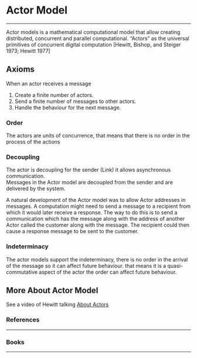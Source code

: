 # Actor Model

---

Actor models is a mathematical computational model that allow creating distributed, concurrent and parallel computational.
“Actors” as the universal primitives of concurrent digital computation [Hewitt, Bishop, and Steiger 1973; Hewitt 1977]


## Axioms

When an actor receives a message 

1. Create a finite number of actors.
2. Send a finite number of messages to other actors.
3. Handle the behaviour for the next message.


### Order
 
The actors are units of concurrence, that means that there is no order in the process of the actions
 
### Decoupling

The actor is decoupling for the sender (Link) it allows asynchronous communication.  
Messages in the Actor model are decoupled from the sender and are delivered by the system.

A natural development of the Actor model was to allow Actor addresses in messages. A computation might need to send a message to a recipient from which it would later
receive a response. The way to do this is to send a communication which has the message along with the address of another Actor called the customer along with
the message. The recipient could then cause a response message to be sent to the customer.

### Indeterminacy
The actor models support the indeterminacy, there is no order in the arrival of the message
so it can affect future behaviour. that means it is a quasi-commutative aspect of the actor
the order can affect future behaviour.

## More About Actor Model

See a video of Hewitt talking [About Actors](https://www.youtube.com/watch?v=7erJ1DV_Tlo)

### References

---

### Books

---

